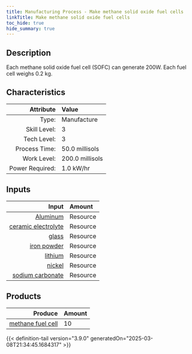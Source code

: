 ```yaml
---
title: Manufacturing Process - Make methane solid oxide fuel cells
linkTitle: Make methane solid oxide fuel cells
toc_hide: true
hide_summary: true
---
```

<!-- This is generated by the MarsSim HelpGenertor, do not edit. -->

## Description
&#10;&#9;&#9;&#9;Each methane solid oxide fuel cell (SOFC) can generate 200W. Each fuel cell weighs 0.2 kg.&#10;&#9;&#9;

## Characteristics

| Attribute      | Value |
|--------:|:------|
|Type:|Manufacture|
|Skill Level:|3|
|Tech Level:|3|
|Process Time:|50.0 millisols|
|Work Level:|200.0 millisols|
|Power Required:|1.0 kW/hr|

## Inputs

| Input      | Amount |
|--------:|:------|
|[Aluminum](/docs/definitions/resource/aluminum)|Resource|0.5 kg|
|[ceramic electrolyte](/docs/definitions/resource/ceramic-electrolyte)|Resource|0.6 kg|
|[glass](/docs/definitions/resource/glass)|Resource|0.1 kg|
|[iron powder](/docs/definitions/resource/iron-powder)|Resource|0.5 kg|
|[lithium](/docs/definitions/resource/lithium)|Resource|0.025 kg|
|[nickel](/docs/definitions/resource/nickel)|Resource|0.025 kg|
|[sodium carbonate](/docs/definitions/resource/sodium-carbonate)|Resource|0.25 kg|

## Products


| Produce      | Amount |
|--------:|:------|
|[methane fuel cell](/docs/definitions/part/methane-fuel-cell)|10|



{{< definition-tail version="3.9.0" generatedOn="2025-03-08T21:34:45.1684317" >}}



